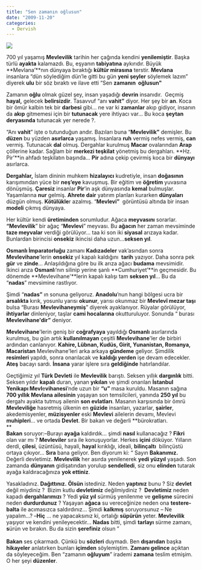 ```yaml
---
title: "Sen zamanın oğlusun"
date: "2009-11-20"
categories: 
  - Dervish
---
```


![](/uploads/image/mevlana.jpg)

700 yıl yaşamış **Mevlevilik** tarihin her çağında kendini **yenilemiştir**. Başka türlü **ayakta** kalamazdı. Bu, eşyanın **tabiyatına** aykırıdır. Büyük **Mevlana’**nın dünyaya bıraktığı **kültür mirasına** terstir. **Mevlana** insanlara “dün söylediğim dün’le gitti bu gün **yeni şeyler** söylemek lazım” diyerek **ulu** bir söz bıraktı ve ilave etti “Sen **zamanın  oğlusun"**

Zamanın **oğlu** olmak güzel şey, insan yaşadığı **devrin** insanıdır.  Geçmiş **hayal,** gelecek **belirsizdir**. Tasavvuf “anı **vahit”** diyor. Her şey bir **an**. Koca bir ömür kalbin tek bir **darbesi** gibi… ne var ki **zamanlar** akıp gidiyor, insanın da **akıp** gitmemesi için bir **tutunacak** yere ihtiyacı var… Bu koca **şeytan deryasında** tutunacak yer nerede ?.

“Anı **vahit**” işte o tutunduğun andır. Bazıları buna “**Mevlevilik”** demişler. Bu **düzen** bu yüzden **asırlarca** yaşamış. İnsanlara **ruh** vermiş nefes vermiş, **can** vermiş. Tutunacak **dal** olmuş. Dergahlar kurulmuş **Macar** ovalarından **Arap** çöllerine kadar. Sağlam bir **merkezi teşkilat** yönetmiş bu dergahları. **Hz. Pir’**in ahfadı teşkilatın başında… **Pir** adına çekip çevirmiş koca bir **dünyayı** asırlarca.

**Dergahlar,** İslam dininin muhkem **hizalayıcı** kudretiyle, insan **doğasının** karışımından yüce bir **neş’eye** kavuşmuş. Bir eğitim ve **öğretim** yuvasına dönüşmüş. **Çaresiz** insanlar **Pir**’in aşk dünyasında **kemal** bulmuşlar. Yaşamlarına **nur** gelmiş. **Ahrete dair** yatırım planları kurarken **dünyaları** düzgün olmuş. **Kötülükle**r azalmış. “**Mevlevi”**  görüntüsü altında bir insan **modeli** çıkmış dünyaya.

Her kültür kendi **üretiminden** sorumludur. Ağaca **meyvasını** sorarlar. **“Mevlevilik**” bir ağaç “**Mevlevi**” meyvası. Bu **ağacın** her zaman mevsiminde **taze meyvalar** verdiği görülüyor… taa ki son iki **siyasal** arızaya kadar. Bunlardan birincisi **onsekiz** ikincisi daha uzun…**seksen yıl**.

**Osmanlı İmparatorluğu** zamanı **Kadızadeler** vak’asından sonra **Mevlevihane**’lerin **onsekiz** yıl kapalı kaldığını  **tarih** yazıyor. Daha sonra pek **gür** ve **zinde**… Anlaşıldığına göre bu ilk arıza ağacı **budama** mevsimidir. İkinci arıza **Osmanl**ı’nın silinip yerine şanlı **Cumhuriyet’**in geçmesidir. Bu dönemde **Mevlevihane'**lerin kapalı kalışı tam **seksen yıl**… Bu da “**nadas**” mevsimine rastlıyor.

Şimdi “**nadas”** ın sonuna geliyoruz. **Anadolu**’nun hangi bölgesi ucra bir **arsalıkta** kırık, yosunlu yarısı **okunur**, yarısı okunmaz bir **Mevlevî mezar taşı** bulsa “Burası **Mevlevihaneymiş**” diyerek ayaklanıyor. Rüyalar görülüyor, **ihtiyarlar** dinleniyor, taşlar **cami hocalarına** okutturuluyor. Sonunda “ burası **Mevlevihane'**dir**”** deniyor.

**Mevlevihane**'lerin geniş bir **coğrafyaya** yayıldığı **Osmanlı** asırlarında kurulmuş, bu gün artık **kullanılmayan** çeşitli **Mevlevihane**'ler de birbiri ardından canlanıyor. **Kahire, Lübnan, Kudüs, Girit, Yunanistan, Romanya, Macaristan** Mevlevihane'leri arka arkaya **gündeme** geliyor. Şimdilik **resimleri** yapıldı, sonra onarılacak ve **kaldığı yerden** işe devam edecekler. **Ateş** bacayı sardı. **İnsana** yarar işlere sıra **geldiğinde** hatırlandılar.  

Geçtiğimiz yıl **Türk Devleti** ile **Mevlevilik** barıştı. Seksen yıllık **dargınlık** bitti. Seksen yıldır **kapalı** duran, yanan **yıkılan** ve şimdi onarılan **İstanbul Yenikapı Mevl**e**vihanesi**’nde uzun bir **“u”** masa kuruldu. Masanın sağına **700 yıllık Mevlana ailesinin** yaşayan son temsilcileri, yanında **250 yıl** bu dergahı ayakta tutmuş ailenin **son evlatları**. Masanın karşısında bir ömrü **Mevleviliğe** hasretmiş ülkenin en **güzide** insanları, yazarlar, **şairler**, akedemisyenler, **müzisyenler** eski **Mevlevi** ailelerin devamı, Mevlevi **muhipleri**… ve ortada **Devlet**. Bir bakan ve değerli **bürokratları.  
**   
**Bakan** soruyor:–Burayı **ayağa** kaldırdık… şimdi **nasıl** kullanacağız ? **Fikri** olan var mı ? **Mevleviler** sıra ile konuşuyorlar. Herkes **içini** döküyor. Yılların derdi, **çilesi**, üzüntüsü, hayali, **hayal** kırıklığı, ideali, **bilinçaltı**  bilinçüstü ortaya çıkıyor… **Sıra** bana geliyor. Ben diyorum ki: “ Sayın **Bakanımız.** Değerli devletimiz. **Mevlevilik** her asırda yenilenerek **yedi yüzyıl** yaşadı. Son zamanda **dünyanın** gidişatından yorulup **sendelledi**, siz onu **elinden** tutarak ayağa kaldıracağınıza **yok ettiniz**.

Yasakladınız. **Dağıttınız.** **Ölsün** istediniz. Neden **yaptınız** bunu ? Siz **devlet** değil miydiniz ?  Bizim kutlu **devletimiz** değilmiydiniz ?  **Devletimiz** neden kapadı **dergahlarımızı** ? Yedi **yüz yıl** sürmüş yenilenme ve **gelişme** sürecini neden **durdurdunuz** ? Yaşayan **ağaca** su vereceğinize neden ona **testere-balta** ile acımasızca saldırdınız… Şimdi **kalkmış** soruyorsunuz – Ne yapalım…? –**Hiç** … ne yapacaksınız ki, ortalığı **süpürün** yeter. **Mevlevilik** yaşıyor ve kendini yenileyecektir… **Nadas** bitti, şimdi **tarlayı** sürme zamanı, **s**ürün ve bırakın. Bu da sizin **şerefiniz** olsun ”  
   
**Bakan** ses çıkarmadı. Çünkü bu **sözleri** duymadı. Ben **dışarıdan** başka **hikayeler** anlatırken bunları **içimden** söylemiştim. **Zamanı gelince** açıktan da söyleyeceğim. Ben “zamanın **oğluyum**” irademi **zamana** teslim etmişim. O her şeyi **düzenler**.
